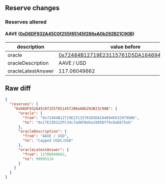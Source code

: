 ## Reserve changes

### Reserves altered

#### AAVE ([0xD6DF932A45C0f255f85145f286eA0b292B21C90B](https://polygonscan.com/address/0xD6DF932A45C0f255f85145f286eA0b292B21C90B))

| description | value before | value after |
| --- | --- | --- |
| oracle | [0x72484B12719E23115761D5DA1646945632979bB6](https://polygonscan.com/address/0x72484B12719E23115761D5DA1646945632979bB6) | [0x17E33D122FC34c7ad8FBd4a1995Dff9c8aE675eb](https://polygonscan.com/address/0x17E33D122FC34c7ad8FBd4a1995Dff9c8aE675eb) |
| oracleDescription | AAVE / USD | Capped USDC/USD |
| oracleLatestAnswer | 117.06049662 | 0.99995124 |


## Raw diff

```json
{
  "reserves": {
    "0xD6DF932A45C0f255f85145f286eA0b292B21C90B": {
      "oracle": {
        "from": "0x72484B12719E23115761D5DA1646945632979bB6",
        "to": "0x17E33D122FC34c7ad8FBd4a1995Dff9c8aE675eb"
      },
      "oracleDescription": {
        "from": "AAVE / USD",
        "to": "Capped USDC/USD"
      },
      "oracleLatestAnswer": {
        "from": 11706049662,
        "to": 99995124
      }
    }
  }
}
```